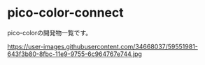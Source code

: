 # pico-color-connect
pico-colorの開発物一覧です。

https://user-images.githubusercontent.com/34668037/59551981-643f3b80-8fbc-11e9-9755-6c964767e744.jpg
